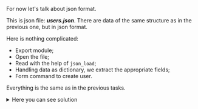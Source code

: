 For now let's talk about json format.

This is json file: ***users.json***. There are data of the same structure as in the 
previous one, but in json format.

Here is nothing complicated:
- Export module;
- Open the file;
- Read with the help of <code>json_load</code>;
- Handling data as dictionary, we extract the appropriate fields;
- Form command to create user.

Everything is the same as in the previous tasks.

<details> <summary>Here you can see solution</summary>

```
import os, json

import_file = open('users.json')
users_data = json.load(import_file)
import_file.close()

for user in users_data['users']:
	if user['type']=='system':
		user['type'] = '--system'
	else:
		user['type'] = ''
	os.system('useradd ' + user['name'] + ' ' + user['type'] + ' ' + '--comment "' + user['description'] +'"') 
```

</details>